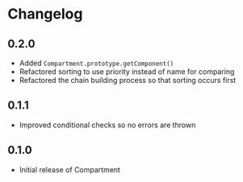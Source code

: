# Changelog #

## 0.2.0 ##

* Added `Compartment.prototype.getComponent()`
* Refactored sorting to use priority instead of name for comparing
* Refactored the chain building process so that sorting occurs first

## 0.1.1 ##

* Improved conditional checks so no errors are thrown

## 0.1.0 ##

* Initial release of Compartment
